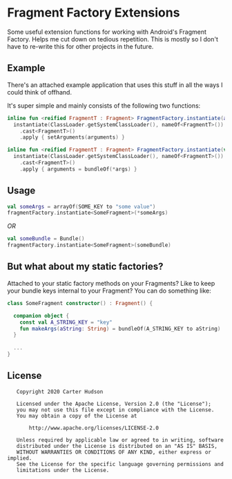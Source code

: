 # Fragment Factory Extensions

Some useful extension functions for working with Android's Fragment
Factory. Helps me cut down on tedious repetition. This is mostly so I
don't have to re-write this for other projects in the future.

## Example

There's an attached example application that uses this stuff in all the
ways I could think of offhand.

It's super simple and mainly consists of the following two functions:

```kotlin
inline fun <reified FragmentT : Fragment> FragmentFactory.instantiate(arguments: Bundle): FragmentT =
  instantiate(ClassLoader.getSystemClassLoader(), nameOf<FragmentT>())
    .cast<FragmentT>()
    .apply { setArguments(arguments) }

inline fun <reified FragmentT : Fragment> FragmentFactory.instantiate(vararg args: Pair<String, Any?>): FragmentT =
  instantiate(ClassLoader.getSystemClassLoader(), nameOf<FragmentT>())
    .cast<FragmentT>()
    .apply { arguments = bundleOf(*args) }
```

## Usage

```kotlin
val someArgs = arrayOf(SOME_KEY to "some value")
fragmentFactory.instantiate<SomeFragment>(*someArgs)
```

_OR_

```kotlin
val someBundle = Bundle()
fragmentFactory.instantiate<SomeFragment>(someBundle)
```

## But what about my static factories?

Attached to your static factory methods on your Fragments? Like to keep
your bundle keys internal to your Fragment? You can do something like:

```kotlin
class SomeFragment constructor() : Fragment() {

  companion object {
    const val A_STRING_KEY = "key"
    fun makeArgs(aString: String) = bundleOf(A_STRING_KEY to aString)
  }
  
  ...
}
```


## License

```
   Copyright 2020 Carter Hudson

   Licensed under the Apache License, Version 2.0 (the "License");
   you may not use this file except in compliance with the License.
   You may obtain a copy of the License at

       http://www.apache.org/licenses/LICENSE-2.0

   Unless required by applicable law or agreed to in writing, software
   distributed under the License is distributed on an "AS IS" BASIS,
   WITHOUT WARRANTIES OR CONDITIONS OF ANY KIND, either express or implied.
   See the License for the specific language governing permissions and
   limitations under the License.
```

